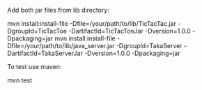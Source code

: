 
Add both jar files from lib directory:

mvn install:install-file -Dfile=/your/path/to/lib/TicTacTac.jar -DgroupId=TicTacToe -DartifactId=TicTacToeJar -Dversion=1.0.0 -Dpackaging=jar
mvn install:install-file -Dfile=/your/path/to/lib/java_server.jar -DgroupId=TakaServer -DartifactId=TakaServerJar -Dversion=1.0.0 -Dpackaging=jar

To test use maven:

mvn test
